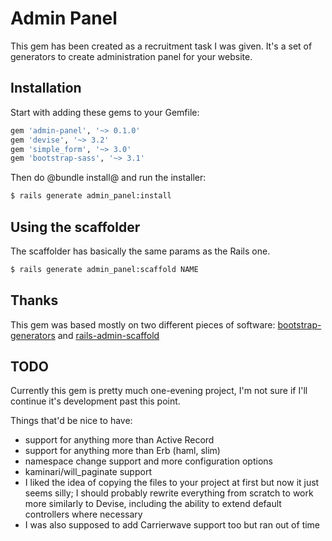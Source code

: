 Admin Panel
===========

This gem has been created as a recruitment task I was given. It's a set of generators to create administration panel for your website.

Installation
------------

Start with adding these gems to your Gemfile:

```ruby
gem 'admin-panel', '~> 0.1.0'
gem 'devise', '~> 3.2'
gem 'simple_form', '~> 3.0'
gem 'bootstrap-sass', '~> 3.1'
```

Then do @bundle install@ and run the installer:

```bash
$ rails generate admin_panel:install
```

Using the scaffolder
--------------------

The scaffolder has basically the same params as the Rails one.

```bash
$ rails generate admin_panel:scaffold NAME 
```

Thanks
------

This gem was based mostly on two different pieces of software: [bootstrap-generators](https://github.com/decioferreira/bootstrap-generators) and [rails-admin-scaffold](https://github.com/dhampik/rails-admin-scaffold)

TODO
----

Currently this gem is pretty much one-evening project, I'm not sure if I'll continue it's development past this point.

Things that'd be nice to have:

- support for anything more than Active Record
- support for anything more than Erb (haml, slim)
- namespace change support and more configuration options
- kaminari/will_paginate support 
- I liked the idea of copying the files to your project at first but now it just seems silly; I should probably rewrite everything from scratch to work more similarly to Devise, including the ability to extend default controllers where necessary
- I was also supposed to add Carrierwave support too but ran out of time

